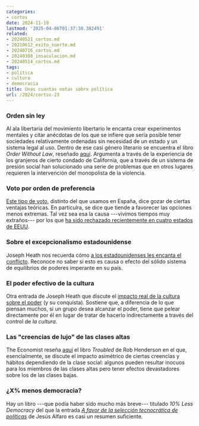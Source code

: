 ```yaml
---
categories:
- cortos
date: 2024-11-19
lastmod: '2025-04-06T01:37:30.382491'
related:
- 20240521_cortos.md
- 20210612_exito_suerte.md
- 20240716_cortos.md
- 20240308_insaculacion.md
- 20240514_cortos.md
tags:
- política
- cultura
- democracia
title: Unas cuantas notas sobre política
url: /2024/cortos-23
---
```


### Orden sin ley

Al ala libertaria del movimiento libertario le encanta crear experimentos mentales y citar anécdotas de los que se infiere que sería posible tener sociedades relativamente ordenadas sin necesidad de un estado y un sistema legal al uso. Dentro de ese casi género literario se encuentra el libro _Order Without Law_, reseñado [aquí](https://www.astralcodexten.com/p/your-book-review-order-without-law). Argumenta a través de la experiencia de los granjeros de cierto condado de California, que a través de un sistema de presión social han solucionado una serie de problemas que en otros lugares requieren la intervención del monopolista de la violencia.

### Voto por orden de preferencia

[Este tipo de voto](https://es.wikipedia.org/wiki/Voto_por_orden_de_preferencia), distinto del que usamos en España, dice gozar de ciertas ventajas teóricas. En particulra, se dice que tiende a favorecer las opciones menos extremas. Tal vez sea esa la causa ---vivimos tiempos muy extraños--- por los que [ha sido rechazado recientemente en cuatro estados de EEUU](https://www.washingtonpost.com/nation/2024/11/06/ranked-choice-voting/).

### Sobre el excepcionalismo estadounidense

Joseph Heath nos recuerda cómo [a los estadounidenses les encanta el conflicto](https://josephheath.substack.com/p/americans-enjoy-conflict). Reconoce no saber si esto es causa o efecto del sólido sistema de equilibrios de poderes imperante en su país.

### El poder efectivo de la cultura

Otra entrada de Joseph Heath que discute el [impacto real de la cultura sobre el poder](https://josephheath.substack.com/p/how-steve-bannon-baited-the-american) (y su conquista). Sostiene que, a diferencia de lo que piensan muchos, si un grupo desea alcanzar el poder, tiene que pelear directamente por él en lugar de tratar de hacerlo indirectamente a través del control de _la cultura_.

### Las "creencias de lujo" de las clases altas

The Economist reseña
[aquí](https://www.economist.com/culture/2024/03/21/a-new-book-rebukes-the-luxury-beliefs-of-americas-upper-class)
el libro _Troubled_ de Rob Henderson en el que, esencialmente, se discute el impacto asimétrico de ciertas creencias y hábitos dependiendo de la clase social: algunos pueden resultar inocuos para los miembros de las clases altas pero tener efectos devastadores sobre los de las clases bajas.

### ¿X% menos democracia?

Hay un libro ---que podía haber sido mucho más breve--- titulado _10% Less Democracy_ del que la entrada [_A favor de la selección tecnocrática de políticas_](https://derechomercantilespana.blogspot.com/2024/11/cuando-la-democracia-las-votaciones.html) de Jesús Alfaro es casi un resumen suficiente.